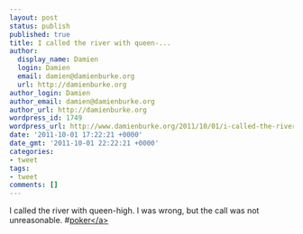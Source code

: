 ```yaml
---
layout: post
status: publish
published: true
title: I called the river with queen-...
author:
  display_name: Damien
  login: Damien
  email: damien@damienburke.org
  url: http://damienburke.org
author_login: Damien
author_email: damien@damienburke.org
author_url: http://damienburke.org
wordpress_id: 1749
wordpress_url: http://www.damienburke.org/2011/10/01/i-called-the-river-with-queen/
date: '2011-10-01 17:22:21 +0000'
date_gmt: '2011-10-01 22:22:21 +0000'
categories:
- tweet
tags:
- tweet
comments: []
---
```

<p>I called the river with queen-high. I was wrong, but the call was not unreasonable. #<a href="http:&#47;&#47;search.twitter.com&#47;search?q=%23poker" class="aktt_hashtag">poker<&#47;a></p>
